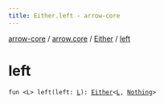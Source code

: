 ```yaml
---
title: Either.left - arrow-core
---
```


[arrow-core](../../index.html) / [arrow.core](../index.html) / [Either](index.html) / [left](./left.html)

# left

`fun <L> left(left: `[`L`](left.html#L)`): `[`Either`](index.html)`<`[`L`](left.html#L)`, `[`Nothing`](https://kotlinlang.org/api/latest/jvm/stdlib/kotlin/-nothing/index.html)`>`